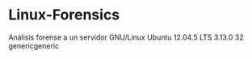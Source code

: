 # Linux-Forensics
Análisis forense a un servidor GNU/Linux Ubuntu 12.04.5 LTS 3.13.0 32 genericgeneric
